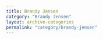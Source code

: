 ```yaml
---
title: Brandy Jensen
category: "Brandy Jensen"
layout: archive-categories
permalink: "category/brandy-jensen"
---
```

